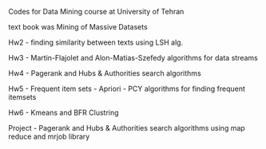 Codes for Data Mining course at University of Tehran

text book was Mining of Massive Datasets

Hw2 - finding similarity between texts using LSH alg.

Hw3 - Martin-Flajolet and Alon-Matias-Szefedy algorithms for data streams

Hw4 - Pagerank and Hubs & Authorities search algorithms

Hw5 - Frequent item sets - Apriori - PCY algorithms for finding frequent itemsets

Hw6 - Kmeans and BFR Clustring

Project - Pagerank and Hubs & Authorities search algorithms using map reduce and mrjob library
